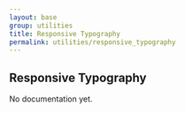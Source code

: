 ```yaml
---
layout: base
group: utilities
title: Responsive Typography
permalink: utilities/responsive_typography
---
```


## Responsive Typography

<p class="hint hint--error">No documentation yet.</p>